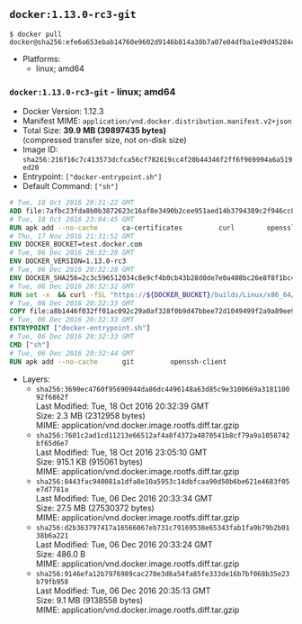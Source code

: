 ## `docker:1.13.0-rc3-git`

```console
$ docker pull docker@sha256:efe6a653ebab14760e9602d9146b814a38b7a07e04dfba1e49d45284ca093ab6
```

-	Platforms:
	-	linux; amd64

### `docker:1.13.0-rc3-git` - linux; amd64

-	Docker Version: 1.12.3
-	Manifest MIME: `application/vnd.docker.distribution.manifest.v2+json`
-	Total Size: **39.9 MB (39897435 bytes)**  
	(compressed transfer size, not on-disk size)
-	Image ID: `sha256:216f16c7c413573dcfca56cf782619cc4f20b44346f2ff6f969994a6a519ed20`
-	Entrypoint: `["docker-entrypoint.sh"]`
-	Default Command: `["sh"]`

```dockerfile
# Tue, 18 Oct 2016 20:31:22 GMT
ADD file:7afbc23fda8b0b3872623c16af8e3490b2cee951aed14b3794389c2f946cc8c7 in / 
# Tue, 18 Oct 2016 23:04:45 GMT
RUN apk add --no-cache 		ca-certificates 		curl 		openssl
# Thu, 17 Nov 2016 21:31:52 GMT
ENV DOCKER_BUCKET=test.docker.com
# Tue, 06 Dec 2016 20:32:28 GMT
ENV DOCKER_VERSION=1.13.0-rc3
# Tue, 06 Dec 2016 20:32:28 GMT
ENV DOCKER_SHA256=2c3c596512034c8e9cf4b0cb43b28d0de7e0a408bc26e8f8f1bc45251570bff4
# Tue, 06 Dec 2016 20:32:32 GMT
RUN set -x 	&& curl -fSL "https://${DOCKER_BUCKET}/builds/Linux/x86_64/docker-${DOCKER_VERSION}.tgz" -o docker.tgz 	&& echo "${DOCKER_SHA256} *docker.tgz" | sha256sum -c - 	&& tar -xzvf docker.tgz 	&& mv docker/* /usr/local/bin/ 	&& rmdir docker 	&& rm docker.tgz 	&& docker -v
# Tue, 06 Dec 2016 20:32:33 GMT
COPY file:a8b1446f032ff01ac092c29a0af328f0b9d47bbee72d1049499f2a9a89ee988a in /usr/local/bin/ 
# Tue, 06 Dec 2016 20:32:33 GMT
ENTRYPOINT ["docker-entrypoint.sh"]
# Tue, 06 Dec 2016 20:32:33 GMT
CMD ["sh"]
# Tue, 06 Dec 2016 20:32:44 GMT
RUN apk add --no-cache 		git 		openssh-client
```

-	Layers:
	-	`sha256:3690ec4760f95690944da86dc4496148a63d85c9e3100669a318110092f6862f`  
		Last Modified: Tue, 18 Oct 2016 20:32:39 GMT  
		Size: 2.3 MB (2312958 bytes)  
		MIME: application/vnd.docker.image.rootfs.diff.tar.gzip
	-	`sha256:7601c2ad1cd11213e66512af4a8f4372a4870541b8cf79a9a1058742bf65d6e7`  
		Last Modified: Tue, 18 Oct 2016 23:05:10 GMT  
		Size: 915.1 KB (915061 bytes)  
		MIME: application/vnd.docker.image.rootfs.diff.tar.gzip
	-	`sha256:8443fac940081a1dfa8e10a5953c14dbfcaa90d50b6be621e4683f05e7d7781a`  
		Last Modified: Tue, 06 Dec 2016 20:33:34 GMT  
		Size: 27.5 MB (27530372 bytes)  
		MIME: application/vnd.docker.image.rootfs.diff.tar.gzip
	-	`sha256:d2b363797417a16566067eb731c79169538e65343fab1fa9b79b2b0138b6a221`  
		Last Modified: Tue, 06 Dec 2016 20:33:24 GMT  
		Size: 486.0 B  
		MIME: application/vnd.docker.image.rootfs.diff.tar.gzip
	-	`sha256:9146efa12b7976989cac270e3d6a54fa85fe333de16b7bf068b35e23b79fb958`  
		Last Modified: Tue, 06 Dec 2016 20:35:13 GMT  
		Size: 9.1 MB (9138558 bytes)  
		MIME: application/vnd.docker.image.rootfs.diff.tar.gzip
